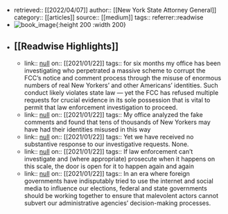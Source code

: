 - retrieved:: [[2022/04/07]]
  author:: [[New York State Attorney General]]
  category:: [[articles]]
  source:: [[medium]]
  tags:: 
  referrer::readwise
- ![book_image](https://readwise-assets.s3.amazonaws.com/static/images/article1.be68295a7e40.png){:height 200 :width 200}
- ## [[Readwise Highlights]]
	- link:: [null](null)
	  on:: [[2021/01/22]]
	  tags:: 
	  for six months my office has been investigating who perpetrated a massive scheme to corrupt the FCC’s notice and comment process through the misuse of enormous numbers of real New Yorkers’ and other Americans’ identities. Such conduct likely violates state law — yet the FCC has refused multiple requests for crucial evidence in its sole possession that is vital to permit that law enforcement investigation to proceed.
	- link:: [null](null)
	  on:: [[2021/01/22]]
	  tags:: 
	  My office analyzed the fake comments and found that tens of thousands of New Yorkers may have had their identities misused in this way
	- link:: [null](null)
	  on:: [[2021/01/22]]
	  tags:: 
	  Yet we have received no substantive response to our investigative requests. None.
	- link:: [null](null)
	  on:: [[2021/01/22]]
	  tags:: 
	  If law enforcement can’t investigate and (where appropriate) prosecute when it happens on this scale, the door is open for it to happen again and again
	- link:: [null](null)
	  on:: [[2021/01/22]]
	  tags:: 
	  In an era where foreign governments have indisputably tried to use the internet and social media to influence our elections, federal and state governments should be working together to ensure that malevolent actors cannot subvert our administrative agencies’ decision-making processes.
